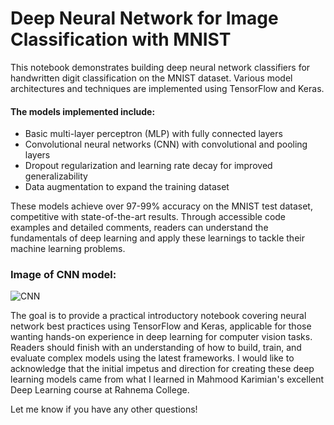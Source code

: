 # Deep Neural Network for Image Classification with MNIST
This notebook demonstrates building deep neural network classifiers for handwritten digit classification on the MNIST dataset. Various model architectures and techniques are implemented using TensorFlow and Keras.

#### The models implemented include:

* Basic multi-layer perceptron (MLP) with fully connected layers
* Convolutional neural networks (CNN) with convolutional and pooling layers
* Dropout regularization and learning rate decay for improved generalizability
* Data augmentation to expand the training dataset
  
These models achieve over 97-99% accuracy on the MNIST test dataset, competitive with state-of-the-art results. Through accessible code examples and detailed comments, readers can understand the fundamentals of deep learning and apply these learnings to tackle their machine learning problems.

### Image of CNN model:

![CNN](https://raw.githubusercontent.com/KiraTheGenius/Deep-Learning-MNIST-TF2-Keras/main/CNN_Architecture.png "CNN Architecture")

The goal is to provide a practical introductory notebook covering neural network best practices using TensorFlow and Keras, applicable for those wanting hands-on experience in deep learning for computer vision tasks. Readers should finish with an understanding of how to build, train, and evaluate complex models using the latest frameworks.
I would like to acknowledge that the initial impetus and direction for creating these deep learning models came from what I learned in Mahmood Karimian's excellent Deep Learning course at Rahnema College.

Let me know if you have any other questions!
